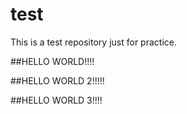 # test
This is a test repository just for practice.

##HELLO WORLD!!!!

##HELLO WORLD 2!!!!!

##HELLO WORLD 3!!!!

